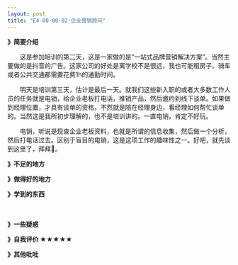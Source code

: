 ```yaml
---
layout: post
title: "E4-00-00-02-企业营销顾问"
---
```




**》简要介绍**

　　这是参加培训的第二天，这是一家做的是“一站式品牌营销解决方案”。当然主要做的是抖音的广告。这家公司的好处是离学校不是很远，我也可能租房子。骑车或者公共交通都需要花费1h的通勤时间。

　　明天是培训第三天，估计是最后一天。就我们这些新入职的或者大多数工作人员的任务就是电销，给企业老板打电话，推销产品，然后邀约到线下谈单。如果做到经理位置，才具有谈单的资格，不然就是陪在经理身边，看经理如何帮忙谈单的。当然这是我所初步理解的，也不是培训讲的。一直电销，肯定不好玩。

　　电销，听说是现查企业老板资料，也就是所谓的信息收集，然后做一个分析，然后打电话过去。区别于盲目的电销，这是这项工作的趣味性之一。好吧，就先谈到这里了，拜拜👋。

**》不足的地方**



**》做得好的地方**



**》学到的东西**

　　

**》一些疑惑**



**》自我评价 ★★★★★**



**》其他吡吡**
